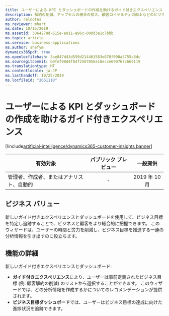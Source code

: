 ```yaml
---
title: ユーザーによる KPI とダッシュボードの作成を助けるガイド付きエクスペリエンス
description: 解約の削減、アップセルの機会の拡大、顧客ロイヤルティの向上などのビジネス目標をユーザーが定義するのに役立つガイド付きエクスペリエンスを提供します。 ビジネス目標の分析情報を強化するためのデータのオンボード、統合、形成を支援するために、関連するセグメント、メジャー、Customer Insights を自動的に推奨します。
author: relnotes
ms.reviewer: mhart
ms.date: 10/15/2019
ms.assetid: 3064278d-615e-e911-a96c-000d3a1c7bbb
ms.topic: article
ms.service: business-applications
ms.author: shefym
dynamics365pdf: true
ms.openlocfilehash: 3ae847d43d559d214463583e078f090a5755a8dc
ms.sourcegitcommit: b0fef00d4f04f2507056a10ecce699767c669119
ms.translationtype: HT
ms.contentlocale: ja-JP
ms.lasthandoff: 10/25/2019
ms.locfileid: "2661110"
---
```

# <a name="guided-experience-helps-users-to-create-kpis-and-dashboards"></a>ユーザーによる KPI とダッシュボードの作成を助けるガイド付きエクスペリエンス
[!include[artificial-intelligence/dynamics365-customer-insights banner](../includes/artificial-intelligence/dynamics365-customer-insights.md)]

| 有効対象    |  パブリック プレビュー | 一般提供 | 
| ---------- | :----------: |:----------: |
|管理者、作成者、またはアナリスト、自動的|-| 2019 年 10 月|


## <a name="business-value"></a>ビジネス バリュー
<!-- bv start -->
新しいガイド付きエクスペリエンスとダッシュボードを使用して、ビジネス目標を特定し追跡することで、ビジネスと顧客をより総合的に把握できます。 このウィザードは、ユーザーの時間と労力を削減し、ビジネス目標を推進する一連の分析情報を引き出すのに役立ちます。 

<!-- bv end -->



## <a name="feature-details"></a>機能の詳細
<!--feature detail start -->
新しいガイド付きエクスペリエンスとダッシュボード:

- **ガイド付きエクスペリエンス**により、ユーザーは事前定義されたビジネス目標 (例: 顧客解約の削減) のリストから選択することができます。 このウィザードでは、どの分析情報を作成するかについてのレコメンデーションが提供されます。
- **ビジネス目標ダッシュボード**では、ユーザーはビジネス目標の達成に向けた進捗状況を追跡できます。
<!--feature detail end -->









